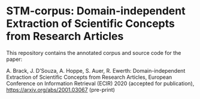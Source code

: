 # STM-corpus: Domain-independent Extraction of Scientific Concepts from Research Articles

This repository contains the annotated corpus and source code for the paper:

A. Brack, J. D’Souza, A. Hoppe, S. Auer, R. Ewerth:
Domain-independent Extraction of Scientific Concepts from Research Articles,
European Conference on Information Retrieval (ECIR) 2020 (accepted for publication), 
https://arxiv.org/abs/2001.03067 (pre-print)
